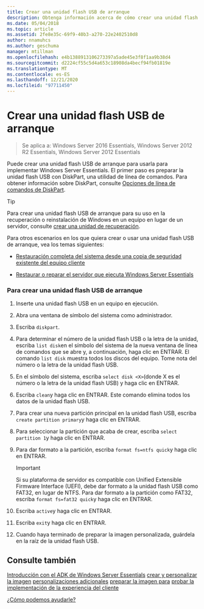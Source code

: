 ```yaml
---
title: Crear una unidad flash USB de arranque
description: Obtenga información acerca de cómo crear una unidad flash USB de arranque para usarla para implementar Windows Server Essentials.
ms.date: 05/04/2018
ms.topic: article
ms.assetid: 2fe8e35c-69f9-40b3-a270-22e2402510d8
author: nnamuhcs
ms.author: geschuma
manager: mtillman
ms.openlocfilehash: e4b1388913106273397a5ade45e3f8f1aa9b38d4
ms.sourcegitcommit: d2224cf55c5d4a653c18908da4becf94fb01819e
ms.translationtype: MT
ms.contentlocale: es-ES
ms.lasthandoff: 12/21/2020
ms.locfileid: "97711450"
---
```

# <a name="create-a-bootable-usb-flash-drive"></a>Crear una unidad flash USB de arranque

>Se aplica a: Windows Server 2016 Essentials, Windows Server 2012 R2 Essentials, Windows Server 2012 Essentials

Puede crear una unidad flash USB de arranque para usarla para implementar Windows Server Essentials. El primer paso es preparar la unidad flash USB con DiskPart, una utilidad de línea de comandos. Para obtener información sobre DiskPart, consulte [Opciones de línea de comandos de DiskPart](https://go.microsoft.com/fwlink/?LinkId=207073).


> [!TIP]
> Para crear una unidad flash USB de arranque para su uso en la recuperación o reinstalación de Windows en un equipo en lugar de un servidor, consulte [crear una unidad de recuperación](https://support.microsoft.com/help/4026852/windows-create-a-recovery-drive).

 Para otros escenarios en los que quiera crear o usar una unidad flash USB de arranque, vea los temas siguientes:

-   [Restauración completa del sistema desde una copia de seguridad existente del equipo cliente](../manage/restore-a-full-system-from-an-existing-client-computer-backup.md)

-   [Restaurar o reparar el servidor que ejecuta Windows Server Essentials](../manage/restore-or-repair-your-server-running-windows-server-essentials.md)


### <a name="to-create-a-bootable-usb-flash-drive"></a>Para crear una unidad flash USB de arranque

1.  Inserte una unidad flash USB en un equipo en ejecución.

2.  Abra una ventana de símbolo del sistema como administrador.

3.  Escriba `diskpart`.

4.  Para determinar el número de la unidad flash USB o la letra de la unidad, escriba `list disk`en el símbolo del sistema de la nueva ventana de línea de comandos que se abre y, a continuación, haga clic en ENTRAR. El comando `list disk` muestra todos los discos del equipo. Tome nota del número o la letra de la unidad flash USB.

5.  En el símbolo del sistema, escriba `select disk <X>`(donde X es el número o la letra de la unidad flash USB) y haga clic en ENTRAR.

6.  Escriba `clean`y haga clic en ENTRAR. Este comando elimina todos los datos de la unidad flash USB.

7.  Para crear una nueva partición principal en la unidad flash USB, escriba `create partition primary`y haga clic en ENTRAR.

8.  Para seleccionar la partición que acaba de crear, escriba `select partition 1`y haga clic en ENTRAR.

9. Para dar formato a la partición, escriba `format fs=ntfs quick`y haga clic en ENTRAR.

    > [!IMPORTANT]
    >  Si su plataforma de servidor es compatible con Unified Extensible Firmware Interface (UEFI), debe dar formato a la unidad flash USB como FAT32, en lugar de NTFS. Para dar formato a la partición como FAT32, escriba `format fs=fat32 quick`y haga clic en ENTRAR.

10. Escriba `active`y haga clic en ENTRAR.

11. Escriba `exit`y haga clic en ENTRAR.

12. Cuando haya terminado de preparar la imagen personalizada, guárdela en la raíz de la unidad flash USB.

## <a name="see-also"></a>Consulte también

 [Introducción con el ADK de Windows Server Essentials](Getting-Started-with-the-Windows-Server-Essentials-ADK.md) [crear y personalizar la imagen](Creating-and-Customizing-the-Image.md) [personalizaciones adicionales](Additional-Customizations.md) [preparar la imagen para](Preparing-the-Image-for-Deployment.md) [probar la implementación de la experiencia del cliente](Testing-the-Customer-Experience.md)

 [¿Cómo podemos ayudarle?](https://windows.microsoft.com/windows/support)
